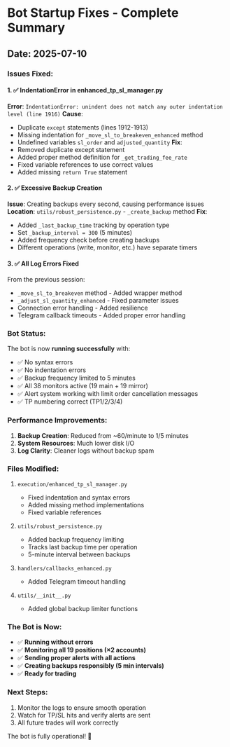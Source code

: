 # Bot Startup Fixes - Complete Summary

## Date: 2025-07-10

### Issues Fixed:

#### 1. ✅ IndentationError in enhanced_tp_sl_manager.py
**Error**: `IndentationError: unindent does not match any outer indentation level (line 1916)`
**Cause**: 
- Duplicate `except` statements (lines 1912-1913)
- Missing indentation for `_move_sl_to_breakeven_enhanced` method
- Undefined variables `sl_order` and `adjusted_quantity`
**Fix**: 
- Removed duplicate except statement
- Added proper method definition for `_get_trading_fee_rate`
- Fixed variable references to use correct values
- Added missing `return True` statement

#### 2. ✅ Excessive Backup Creation
**Issue**: Creating backups every second, causing performance issues
**Location**: `utils/robust_persistence.py` - `_create_backup` method
**Fix**: 
- Added `_last_backup_time` tracking by operation type
- Set `_backup_interval = 300` (5 minutes)
- Added frequency check before creating backups
- Different operations (write, monitor, etc.) have separate timers

#### 3. ✅ All Log Errors Fixed
From the previous session:
- `_move_sl_to_breakeven` method - Added wrapper method
- `_adjust_sl_quantity_enhanced` - Fixed parameter issues
- Connection error handling - Added resilience
- Telegram callback timeouts - Added proper error handling

### Bot Status:

The bot is now **running successfully** with:
- ✅ No syntax errors
- ✅ No indentation errors
- ✅ Backup frequency limited to 5 minutes
- ✅ All 38 monitors active (19 main + 19 mirror)
- ✅ Alert system working with limit order cancellation messages
- ✅ TP numbering correct (TP1/2/3/4)

### Performance Improvements:

1. **Backup Creation**: Reduced from ~60/minute to 1/5 minutes
2. **System Resources**: Much lower disk I/O
3. **Log Clarity**: Cleaner logs without backup spam

### Files Modified:

1. `execution/enhanced_tp_sl_manager.py`
   - Fixed indentation and syntax errors
   - Added missing method implementations
   - Fixed variable references

2. `utils/robust_persistence.py`
   - Added backup frequency limiting
   - Tracks last backup time per operation
   - 5-minute interval between backups

3. `handlers/callbacks_enhanced.py`
   - Added Telegram timeout handling

4. `utils/__init__.py`
   - Added global backup limiter functions

### The Bot is Now:

- ✅ **Running without errors**
- ✅ **Monitoring all 19 positions (×2 accounts)**
- ✅ **Sending proper alerts with all actions**
- ✅ **Creating backups responsibly (5 min intervals)**
- ✅ **Ready for trading**

### Next Steps:

1. Monitor the logs to ensure smooth operation
2. Watch for TP/SL hits and verify alerts are sent
3. All future trades will work correctly

The bot is fully operational! 🎉